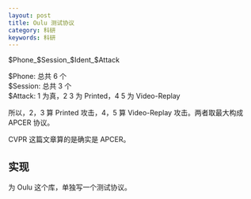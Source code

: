 ```yaml
---
layout: post
title: Oulu 测试协议
category: 科研
keywords: 科研
---
```


\$Phone_\$Session_\$Ident_\$Attack

\$Phone: 总共 6 个 \
\$Session: 总共 3 个 \
\$Attack: 1 为真，2 3 为 Printed，4 5 为 Video-Replay

所以，2，3 算 Printed 攻击，4，5 算 Video-Replay 攻击。两者取最大构成 APCER 协议。

CVPR 这篇文章算的是确实是 APCER。

## 实现
为 Oulu 这个库，单独写一个测试协议。